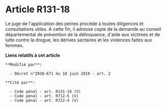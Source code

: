 # Article R131-18

Le juge de l'application des peines procède à toutes diligences et consultations utiles. A cette fin, il adresse copie de la
demande au conseil départemental de prévention de la délinquance, d'aide aux victimes et de lutte contre la drogue, les
dérives sectaires et les violences faites aux femmes.

**Liens relatifs à cet article**

	**Modifié par**:

	  - Décret n°2010-671 du 18 juin 2010 - art. 2

	**Cité par**:

	  - Code pénal - art. R131-19 (V)
	  - Code pénal - art. R712-5 (V)
	  - Code pénal - art. R722-4 (V)
